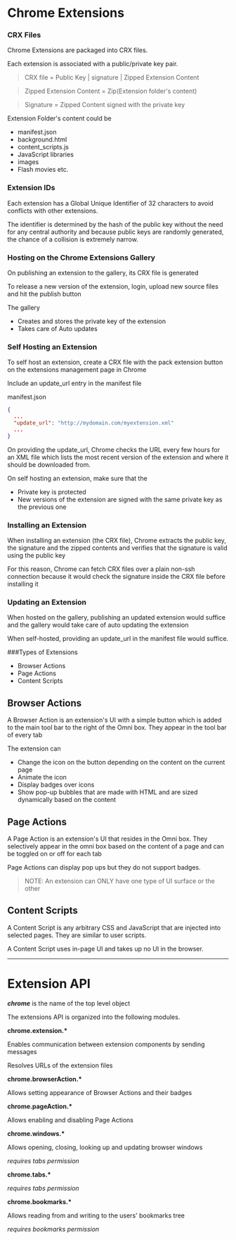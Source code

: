 # Chrome Extensions 

### CRX Files

Chrome Extensions are packaged into CRX files. 

Each extension is associated with a public/private key pair. 

> CRX file = Public Key  |  signature | Zipped Extension Content 
  							
> Zipped Extension Content = Zip(Extension folder's content)

> Signature = Zipped Content signed with the private key

Extension Folder's content could be 
* manifest.json 
* background.html 
* content_scripts.js
* JavaScript libraries
* images 
* Flash movies etc.

### Extension IDs 

Each extension has a Global Unique Identifier of 32 characters to avoid conflicts with other extensions. 

The identifier is determined by the hash of the public key without the need for any central authority and
because public keys are randomly generated, the chance of a collision is extremely narrow. 


### Hosting on the Chrome Extensions Gallery

On publishing an extension to the gallery, its CRX file is generated 

To release a new version of the extension, login, upload new source files and hit the publish button

The gallery
* Creates and stores the private key of the extension
* Takes care of Auto updates


### Self Hosting an Extension

To self host an extension, create a CRX file with the pack extension button on the extensions management 
page in Chrome 

Include an update_url entry in the manifest file

manifest.json 

```json
{
  ...
  "update_url": "http://mydomain.com/myextension.xml"
  ...
}
```

On providing the update_url, Chrome checks the URL every few hours for an XML file which lists 
the most recent version of the extension and where it should be downloaded from. 

On self hosting an extension, make sure that the
* Private key is protected
* New versions of the extension are signed with the same private key as the previous one


### Installing an Extension 

When installing an extension (the CRX file), Chrome extracts the public key, the signature and the zipped contents 
and verifies that the signature is valid using the public key

For this reason, Chrome can fetch CRX files over a plain non-ssh connection because it would 
check the signature inside the CRX file before installing it


### Updating an Extension

When hosted on the gallery, publishing an updated extension would suffice and the gallery would take care of 
auto updating the extension 

When self-hosted, providing an update_url in the manifest file would suffice. 

###Types of Extensions
* Browser Actions
* Page Actions
* Content Scripts

Browser Actions 
---------------
A Browser Action is an extension's UI with a simple button which is added to the main tool bar to the right of the Omni box. 
They appear in the tool bar of every tab

The extension can 
* Change the icon on the button depending on the content on the current page
* Animate the icon
* Display badges over icons 
* Show pop-up bubbles that are made with HTML and are sized dynamically based on the content

Page Actions 
------------
A Page Action is an extension's UI that resides in the Omni box. They selectively appear in the omni box based on the content of a page and can be toggled on or off for each tab

Page Actions can display pop ups but they do not support badges.

> NOTE: An extension can ONLY have one type of UI surface or the other

Content Scripts 
---------------
A Content Script is any arbitrary CSS and JavaScript that are injected into selected pages. They are similar to user scripts. 

A Content Script uses in-page UI and takes up no UI in the browser. 

<hr>

# Extension API

<b>*chrome*</b> is the name of the top level object

The extensions API is organized into the following modules. 
 
<b>chrome.extension.*</b>

  Enables communication between extension components by sending messages
  
  Resolves URLs of the extension files

<b>chrome.browserAction.*</b> 

  Allows setting appearance of Browser Actions and their badges

<b>chrome.pageAction.*</b>  

  Allows enabling and disabling Page Actions

<b>chrome.windows.*</b> 

  Allows opening, closing, looking up and updating browser windows
  
  *requires tabs permission*

<b>chrome.tabs.*</b> 

  *requires tabs permission*

<b>chrome.bookmarks.*</b> 

  Allows reading from and writing to the users' bookmarks tree
  
  *requires bookmarks permission*
  












